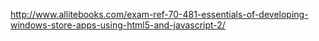 http://www.allitebooks.com/exam-ref-70-481-essentials-of-developing-windows-store-apps-using-html5-and-javascript-2/